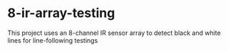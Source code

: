 # 8-ir-array-testing
This project uses an 8-channel IR sensor array to detect black and white lines for line-following testings

